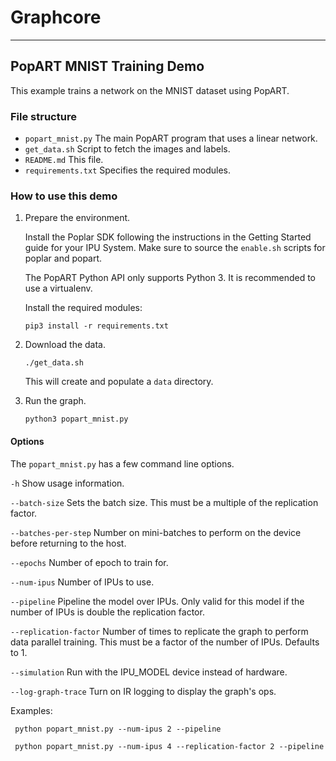 # Graphcore

---
## PopART MNIST Training Demo

This example trains a network on the MNIST dataset using PopART.

### File structure

* `popart_mnist.py` The main PopART program that uses a linear network.
* `get_data.sh` Script to fetch the images and labels.
* `README.md` This file.
* `requirements.txt` Specifies the required modules.

### How to use this demo

1) Prepare the environment.

   Install the Poplar SDK following the instructions in the Getting Started guide for your IPU System.
   Make sure to source the `enable.sh` scripts for poplar and popart.

   The PopART Python API only supports Python 3. It is recommended to use a virtualenv.

   Install the required modules:

       pip3 install -r requirements.txt

2) Download the data.

       ./get_data.sh

   This will create and populate a `data` directory.

4) Run the graph.

       python3 popart_mnist.py

#### Options
The `popart_mnist.py` has a few command line options.

`-h`                  Show usage information.

`--batch-size`        Sets the batch size. This must be a multiple of the
replication factor.

`--batches-per-step`  Number on mini-batches to perform on the device before returning to the host.

`--epochs`            Number of epoch to train for.

`--num-ipus`          Number of IPUs to use.

`--pipeline`          Pipeline the model over IPUs. Only valid for this model
if the number of IPUs is double the replication factor.

`--replication-factor` Number of times to replicate the graph to perform data parallel training. This must be a factor of the number of IPUs. Defaults to 1.

`--simulation`        Run with the IPU_MODEL device instead of hardware.

`--log-graph-trace`   Turn on IR logging to display the graph's ops.


Examples:

     python popart_mnist.py --num-ipus 2 --pipeline

     python popart_mnist.py --num-ipus 4 --replication-factor 2 --pipeline
